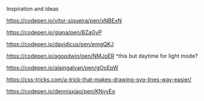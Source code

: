 Inspiration and ideas 

https://codepen.io/vitor-siqueira/pen/xNBExN

https://codepen.io/giana/pen/BZaGyP

https://codepen.io/davidicus/pen/emgQKJ

https://codepen.io/agoodwin/pen/NMJoER 
^this but daytime for light mode? 


https://codepen.io/alaingalvan/pen/gOoEpW

https://css-tricks.com/a-trick-that-makes-drawing-svg-lines-way-easier/


https://codepen.io/dennisxiao/pen/KNvvEo